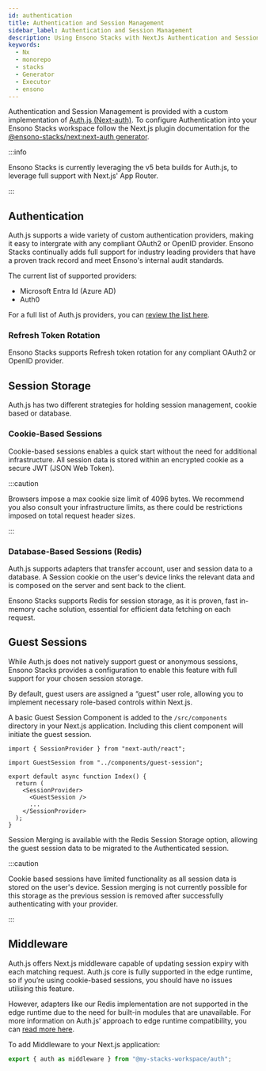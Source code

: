 ```yaml
---
id: authentication
title: Authentication and Session Management
sidebar_label: Authentication and Session Management
description: Using Ensono Stacks with NextJs Authentication and Session Management
keywords:
  - Nx
  - monorepo
  - stacks
  - Generator
  - Executor
  - ensono
---
```


Authentication and Session Management is provided with a custom implementation of [Auth.js (Next-auth)](https://authjs.dev/). To configure Authentication into your Ensono Stacks workspace follow the Next.js plugin documentation for the [@ensono-stacks/next:next-auth generator](/docs/getting_started/next/ensono-stacks-next#ensono-stacksnextnext-auth).

:::info

Ensono Stacks is currently leveraging the v5 beta builds for Auth.js, to leverage full support with Next.js' App Router.

:::

## Authentication

Auth.js supports a wide variety of custom authentication providers, making it easy to intergrate with any compliant OAuth2 or OpenID provider.
Ensono Stacks continually adds full support for industry leading providers that have a proven track record and meet Ensono's internal audit standards.

The current list of supported providers:

- Microsoft Entra Id (Azure AD)
- Auth0

For a full list of Auth.js providers, you can [review the list here](https://authjs.dev/reference/core/providers).

### Refresh Token Rotation

Ensono Stacks supports Refresh token rotation for any compliant OAuth2 or OpenID provider.

## Session Storage

Auth.js has two different strategies for holding session management, cookie based or database.

### Cookie-Based Sessions

Cookie-based sessions enables a quick start without the need for additional infrastructure. All session data is stored within an encrypted cookie as a secure JWT (JSON Web Token).

:::caution

Browsers impose a max cookie size limit of 4096 bytes. We recommend you also consult your infrastructure limits, as there could be restrictions imposed on total request header sizes.

:::

### Database-Based Sessions (Redis)

Auth.js supports adapters that transfer account, user and session data to a database. A Session cookie on the user's device links the relevant data and is composed on the server and sent back to the client.

Ensono Stacks supports Redis for session storage, as it is proven, fast in-memory cache solution, essential for efficient data fetching on each request.

## Guest Sessions

While Auth.js does not natively support guest or anonymous sessions, Ensono Stacks provides a configuration to enable this feature with full support for your chosen session storage.

By default, guest users are assigned a “guest” user role, allowing you to implement necessary role-based controls within Next.js.

A basic Guest Session Component is added to the `/src/components` directory in your Next.js application. Including this client component will initiate the guest session.

```tsx
import { SessionProvider } from "next-auth/react";

import GuestSession from "../components/guest-session";

export default async function Index() {
  return (
    <SessionProvider>
      <GuestSession />
      ...
    </SessionProvider>
  );
}
```

Session Merging is available with the Redis Session Storage option, allowing the guest session data to be migrated to the Authenticated session.

:::caution

Cookie based sessions have limited functionality as all session data is stored on the user's device. Session merging is not currently possible for this storage as the previous session is removed after successfully authenticating with your provider.

:::

## Middleware

Auth.js offers Next.js middleware capable of updating session expiry with each matching request. Auth.js core is fully supported in the edge runtime, so if you’re using cookie-based sessions, you should have no issues utilising this feature.

However, adapters like our Redis implementation are not supported in the edge runtime due to the need for built-in modules that are unavailable. For more information on Auth.js’ approach to edge runtime compatibility, you can [read more here](https://authjs.dev/guides/edge-compatibility).

To add Middleware to your Next.js application:

```ts title=/apps/nextApp/middleware.ts
export { auth as middleware } from "@my-stacks-workspace/auth";
```
